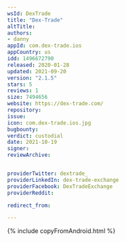```yaml
---
wsId: DexTrade
title: "Dex-Trade"
altTitle: 
authors:
- danny
appId: com.dex-trade.ios
appCountry: us
idd: 1496672790
released: 2020-01-28
updated: 2021-09-20
version: "2.1.5"
stars: 5
reviews: 1
size: 7494656
website: https://dex-trade.com/
repository: 
issue: 
icon: com.dex-trade.ios.jpg
bugbounty: 
verdict: custodial
date: 2021-10-19
signer: 
reviewArchive:


providerTwitter: dextrade_
providerLinkedIn: dex-trade-exchange
providerFacebook: DexTradeExchange
providerReddit: 

redirect_from:

---
```



{% include copyFromAndroid.html %}
